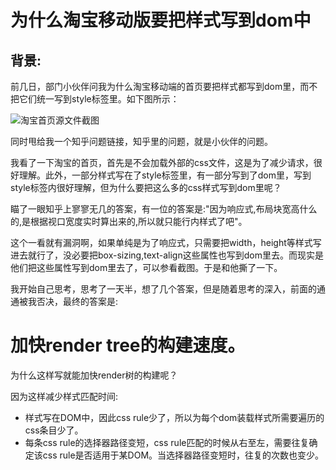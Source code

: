 # 为什么淘宝移动版要把样式写到dom中

## 背景:

前几日，部门小伙伴问我为什么淘宝移动端的首页要把样式都写到dom里，而不把它们统一写到style标签里。如下图所示：

![淘宝首页源文件截图](https://raw.githubusercontent.com/yaojijiayou/blog/master/img/1.png)

同时甩给我一个知乎问题链接，知乎里的问题，就是小伙伴的问题。

我看了一下淘宝的首页，首先是不会加载外部的css文件，这是为了减少请求，很好理解。此外，一部分样式写在了style标签里，有一部分写到了dom里，写到style标签内很好理解，但为什么要把这么多的css样式写到dom里呢？

瞄了一眼知乎上寥寥无几的答案，有一位的答案是:"因为响应式,布局块宽高什么的,是根据视口宽度实时算出来的,所以就只能行内样式了吧"。

这个一看就有漏洞啊，如果单纯是为了响应式，只需要把width，height等样式写进去就行了，没必要把box-sizing,text-align这些属性也写到dom里去。而现实是他们把这些属性写到dom里去了，可以参看截图。于是和他撕了一下。


我开始自己思考，思考了一天半，想了几个答案，但是随着思考的深入，前面的通通被我否决，最终的答案是:

# 加快render tree的构建速度。

为什么这样写就能加快render树的构建呢？

因为这样减少样式匹配时间:
* 样式写在DOM中，因此css rule少了，所以为每个dom装载样式所需要遍历的css条目少了。
* 每条css rule的选择器路径变短，css rule匹配的时候从右至左，需要往复确定该css rule是否适用于某DOM。当选择器路径变短时，往复的次数也变少。



